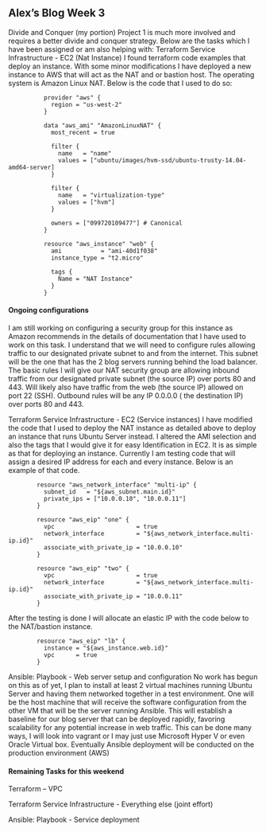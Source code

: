 ## Alex’s Blog Week 3
Divide and Conquer (my portion)
Project 1 is much more involved and requires a better divide and conquer strategy. Below are the tasks which I have been assigned or am also helping with:
Terraform Service Infrastructure - EC2 (Nat Instance)
I found terraform code examples that deploy an instance. With some minor modifications I have deployed a new instance to AWS that will act as the NAT and or bastion host. The operating system is Amazon Linux NAT. Below is the code that I used to do so:

              provider "aws" {
                region = "us-west-2"
              }

              data "aws_ami" "AmazonLinuxNAT" {
                most_recent = true

                filter {
                  name   = "name"
                  values = ["ubuntu/images/hvm-ssd/ubuntu-trusty-14.04-amd64-server]
                }

                filter {
                  name   = "virtualization-type"
                  values = ["hvm"]
                }

                owners = ["099720109477"] # Canonical
              }

              resource "aws_instance" "web" {
                ami           = "ami-40d1f038"
                instance_type = "t2.micro"

                tags {
                  Name = "NAT Instance"
                }
              }

#### Ongoing configurations
I am still working on configuring a security group for this instance as Amazon recommends in the details of documentation that I have used to work on this task. I understand that we will need to configure rules allowing traffic to our designated private subnet to and from the internet. This subnet will be the one that has the 2 blog servers running behind the load balancer.
The basic rules I will give our NAT security group are allowing inbound traffic from our designated private subnet (the source IP) over ports 80 and 443. Will likely also have traffic from the web (the source IP) allowed on port 22 (SSH). Outbound rules will be any IP 0.0.0.0 ( the destination IP) over ports 80 and 443.

Terraform Service Infrastructure - EC2 (Service instances)
I have modified the code that I used to deploy the NAT instance as detailed above to deploy an instance that runs Ubuntu Server instead. I altered the AMI selection and also the tags that I would give it for easy Identification in EC2. It is as simple as that for deploying an instance. Currently I am testing code that will assign a desired IP address for each and every instance. Below is an example of that code.

            resource "aws_network_interface" "multi-ip" {
              subnet_id   = "${aws_subnet.main.id}"
              private_ips = ["10.0.0.10", "10.0.0.11"]
            }

            resource "aws_eip" "one" {
              vpc                       = true
              network_interface         = "${aws_network_interface.multi-ip.id}"
              associate_with_private_ip = "10.0.0.10"
            }

            resource "aws_eip" "two" {
              vpc                       = true
              network_interface         = "${aws_network_interface.multi-ip.id}"
              associate_with_private_ip = "10.0.0.11"
            }
After the testing is done I will allocate an elastic IP with the code below to the NAT/bastion instance.

            resource "aws_eip" "lb" {
              instance = "${aws_instance.web.id}"
              vpc      = true
            }


Ansible: Playbook - Web server setup and configuration
No work has begun on this as of yet, I plan to install at least 2 virtual machines running Ubuntu Server and having them networked together in a test environment. One will be the host machine that will receive the software configuration from the other VM that will be the server running Ansible. This will establish a baseline for our blog server that can be deployed rapidly, favoring scalability for any potential increase in web traffic. This can be done many ways, I will look into vagrant or I may just use Microsoft Hyper V or even Oracle Virtual box. Eventually Ansible deployment will be conducted on the production environment (AWS)
#### Remaining Tasks for this weekend 
Terraform – VPC

Terraform Service Infrastructure - Everything else (joint effort)

Ansible: Playbook - Service deployment
